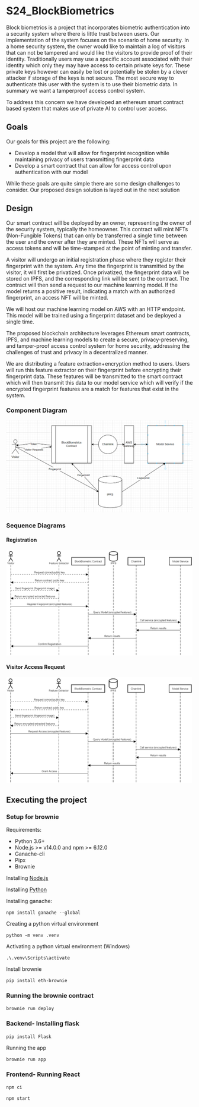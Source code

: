 # S24_BlockBiometrics

Block biometrics is a project that incorporates biometric authentication into a security system where there is little trust between users. Our implementation of the system focuses on the scenario of home security. In a home security system, the owner would like to maintain a log of visitors that can not be tampered and would like the visitors to provide proof of their identity. Traditionally users may use a specific account associated with their identity which only they may have access to certain private keys for. These private keys however can easily be lost or potentially be stolen by a clever attacker if storage of the keys is not secure. The most secure way to authenticate this user with the system is to use their biometric data. In summary we want a tamperproof access control system.

To address this concern we have developed an ethereum smart contract based system that makes use of private AI to control user access.

## Goals

Our goals for this project are the following:
* Develop a model that will allow for fingerprint recognition while maintaining privacy of users transmitting fingerprint data
* Develop a smart contract that can allow for access control upon authentication with our model


While these goals are quite simple there are some design challenges to consider. Our proposed design solution is layed out in the next solution

## Design

Our smart contract will be deployed by an owner, representing the owner of the security system, typically the homeowner. This contract will mint NFTs (Non-Fungible Tokens) that can only be transferred a single time between the user and the owner after they are minted. These NFTs will serve as access tokens and will be time-stamped at the point of minting and transfer.

A visitor will undergo an initial registration phase where they register their fingerprint with the system. Any time the fingerprint is transmitted by the visitor, it will first be privatized. Once privatized, the fingerprint data will be stored on IPFS, and the corresponding link will be sent to the contract. The contract will then send a request to our machine learning model. If the model returns a positive result, indicating a match with an authorized fingerprint, an access NFT will be minted.

We will host our machine learning model on AWS with an HTTP endpoint. This model will be trained using a fingerprint dataset and be deployed a single time.

The proposed blockchain architecture leverages Ethereum smart contracts, IPFS, and machine learning models to create a secure, privacy-preserving, and tamper-proof access control system for home security, addressing the challenges of trust and privacy in a decentralized manner.

We are distributing a feature extraction+encryption method to users. Users will run this feature extractor on their fingerprint before encrypting their fingerprint data. These features will be transmitted to the smart contract which will then transmit this data to our model service which will verify if the encrypted fingerprint features are a match for features that exist in the system.

### Component Diagram

![Component Diagram](documentation/BlockBiometrics_Diagram.PNG)

### Sequence Diagrams

#### Registration

![Registration Sequence](documentation/RegistrationProcess.png)

#### Visitor Access Request

![Visitor Sequence](documentation/VisitationProcess.png)

## Executing the project

### Setup for brownie

Requirements:
* Python 3.6+
* Node.js >= v14.0.0 and npm >= 6.12.0
* Ganache-cli
* Pipx
* Brownie

Installing [Node.js](https://nodejs.org/)

Installing [Python](https://www.python.org/downloads/release/python-3110/)

Installing ganache:
```
npm install ganache --global
```

Creating a python virtual environment
```
python -m venv .venv
```

Activating a python virtual environment (Windows)
```
.\.venv\Scripts\activate
```

Install brownie
```
pip install eth-brownie
```

### Running the brownie contract

```
brownie run deploy
```

### Backend- Installing flask

```
pip install Flask
```
Running the app
```
brownie run app
```
### Frontend- Running React
```
npm ci
```
```
npm start
```
